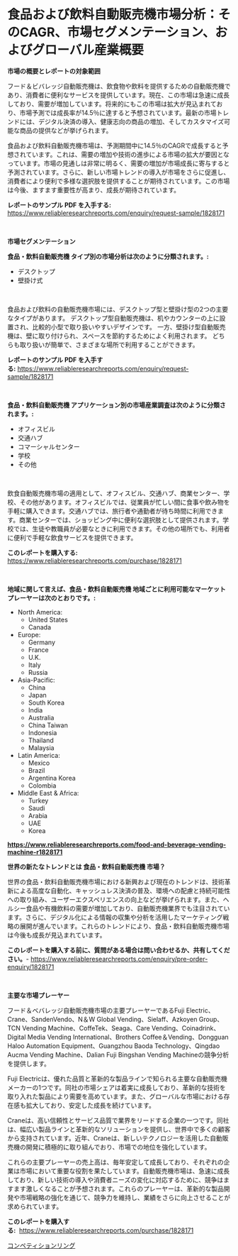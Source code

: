 <p><h1>食品および飲料自動販売機市場分析：そのCAGR、市場セグメンテーション、およびグローバル産業概要</h1></p><p><strong>市場の概要とレポートの対象範囲</strong></p>
<p><p>フード＆ビバレッジ自動販売機は、飲食物や飲料を提供するための自動販売機であり、消費者に便利なサービスを提供しています。現在、この市場は急速に成長しており、需要が増加しています。将来的にもこの市場は拡大が見込まれており、市場予測では成長率が14.5％に達すると予想されています。最新の市場トレンドには、デジタル決済の導入、健康志向の商品の増加、そしてカスタマイズ可能な商品の提供などが挙げられます。</p><p>食品および飲料自動販売機市場は、予測期間中に14.5％のCAGRで成長すると予想されています。これは、需要の増加や技術の進歩による市場の拡大が要因となっています。市場の見通しは非常に明るく、需要の増加が市場成長に寄与すると予測されています。さらに、新しい市場トレンドの導入が市場をさらに促進し、消費者により便利で多様な選択肢を提供することが期待されています。この市場は今後、ますます重要性が高まり、成長が期待されています。</p></p>
<p><strong>レポートのサンプル PDF を入手する:</strong> <a href="https://www.reliableresearchreports.com/enquiry/request-sample/1828171">https://www.reliableresearchreports.com/enquiry/request-sample/1828171</a></p>
<p>&nbsp;</p>
<p><strong>市場セグメンテーション</strong></p>
<p><strong>食品・飲料自動販売機 タイプ別の市場分析は次のように分類されます。:</strong></p>
<p><ul><li>デスクトップ</li><li>壁掛け式</li></ul></p>
<p>&nbsp;</p>
<p><p>食品および飲料の自動販売機市場には、デスクトップ型と壁掛け型の2つの主要なタイプがあります。 デスクトップ型自動販売機は、机やカウンターの上に設置され、比較的小型で取り扱いやすいデザインです。 一方、壁掛け型自動販売機は、壁に取り付けられ、スペースを節約するためによく利用されます。 どちらも取り扱いが簡単で、さまざまな場所で利用することができます。</p></p>
<p><strong>レポートのサンプル PDF を入手する:</strong>&nbsp;<a href="https://www.reliableresearchreports.com/enquiry/request-sample/1828171">https://www.reliableresearchreports.com/enquiry/request-sample/1828171</a></p>
<p>&nbsp;</p>
<p><strong> 食品・飲料自動販売機 アプリケーション別の市場産業調査は次のように分類されます。:</strong></p>
<p><ul><li>オフィスビル</li><li>交通ハブ</li><li>コマーシャルセンター</li><li>学校</li><li>その他</li></ul></p>
<p>&nbsp;</p>
<p><p>飲食自動販売機市場の適用として、オフィスビル、交通ハブ、商業センター、学校、その他があります。オフィスビルでは、従業員が忙しい間に食事や飲み物を手軽に購入できます。交通ハブでは、旅行者や通勤者が待ち時間に利用できます。商業センターでは、ショッピング中に便利な選択肢として提供されます。学校では、生徒や教職員が必要なときに利用できます。その他の場所でも、利用者に便利で手軽な飲食サービスを提供できます。</p></p>
<p><strong>このレポートを購入する:</strong>&nbsp; <a href="https://www.reliableresearchreports.com/purchase/1828171">https://www.reliableresearchreports.com/purchase/1828171</a></p>
<p>&nbsp;</p>
<p><strong>地域に関して言えば、食品・飲料自動販売機 地域ごとに利用可能なマーケットプレーヤーは次のとおりです。:</strong></p>
<p><ul>
    <li>
        North America:
        <ul>
            <li>United States</li>
            <li>Canada</li>
        </ul>
    </li>
    <li>
        Europe:
        <ul>
            <li>Germany</li>
            <li>France</li>
            <li>U.K.</li>
            <li>Italy</li>
            <li>Russia</li>
        </ul>
    </li>
    <li>
        Asia-Pacific:
        <ul>
            <li>China</li>
            <li>Japan</li>
            <li>South Korea</li>
            <li>India</li>
            <li>Australia</li>
            <li>China Taiwan</li>
            <li>Indonesia</li>
            <li>Thailand</li>
            <li>Malaysia</li>
        </ul>
    </li>
    <li>
        Latin America:
        <ul>
            <li>Mexico</li>
            <li>Brazil</li>
            <li>Argentina Korea</li>
            <li>Colombia</li>
        </ul>
    </li>
    <li>
        Middle East & Africa:
        <ul>
            <li>Turkey</li>
            <li>Saudi</li>
            <li>Arabia</li>
            <li>UAE</li>
            <li>Korea</li>
        </ul>
    </li>
    </ul></p>
<p><strong><a href="https://www.reliableresearchreports.com/food-and-beverage-vending-machine-r1828171">https://www.reliableresearchreports.com/food-and-beverage-vending-machine-r1828171</a></strong>&nbsp;</p>
<p><strong>世界の新たなトレンドとは 食品・飲料自動販売機 市場？</strong></p>
<p><p>世界の食品・飲料自動販売機市場における新興および現在のトレンドは、技術革新による高度な自動化、キャッシュレス決済の普及、環境への配慮と持続可能性への取り組み、ユーザーエクスペリエンスの向上などが挙げられます。また、ヘルシー食品や有機飲料の需要が増加しており、自動販売機業界でも注目されています。さらに、デジタル化による情報の収集や分析を活用したマーケティング戦略の展開が進んでいます。これらのトレンドにより、食品・飲料自動販売機市場は今後も成長が見込まれています。</p></p>
<p><strong>このレポートを購入する前に、質問がある場合は問い合わせるか、共有してください。</strong>- <a href="https://www.reliableresearchreports.com/enquiry/pre-order-enquiry/1828171">https://www.reliableresearchreports.com/enquiry/pre-order-enquiry/1828171</a></p>
<p>&nbsp;</p>
<p><strong>主要な市場プレーヤー</strong></p>
<p><p>フード＆ベバレッジ自動販売機市場の主要プレーヤーであるFuji Electric、Crane、SandenVendo、N＆W Global Vending、Sielaff、Azkoyen Group、TCN Vending Machine、CoffeTek、Seaga、Care Vending、Coinadrink、Digital Media Vending International、Brothers Coffee＆Vending、Dongguan Haloo Automation Equipment、Guangzhou Baoda Technology、Qingdao Aucma Vending Machine、Dalian Fuji Bingshan Vending Machineの競争分析を提供します。</p><p>Fuji Electricは、優れた品質と革新的な製品ラインで知られる主要な自動販売機メーカーの1つです。同社の市場シェアは着実に成長しており、革新的な技術を取り入れた製品により需要を高めています。また、グローバルな市場における存在感も拡大しており、安定した成長を続けています。</p><p>Craneは、高い信頼性とサービス品質で業界をリードする企業の一つです。同社は、幅広い製品ラインと革新的なソリューションを提供し、世界中で多くの顧客から支持されています。近年、Craneは、新しいテクノロジーを活用した自動販売機の開発に積極的に取り組んでおり、市場での地位を強化しています。</p><p>これらの主要プレーヤーの売上高は、毎年安定して成長しており、それぞれの企業は市場において重要な役割を果たしています。自動販売機市場は、急速に成長しており、新しい技術の導入や消費者ニーズの変化に対応するために、競争はますます激しくなることが予想されます。これらのプレーヤーは、革新的な製品開発や市場戦略の強化を通じて、競争力を維持し、業績をさらに向上させることが求められています。</p></p>
<p><strong>このレポートを購入する:</strong>&nbsp;&nbsp;<a href="https://www.reliableresearchreports.com/purchase/1828171">https://www.reliableresearchreports.com/purchase/1828171</a></p>
<p><p><a href="https://github.com/nemesis2824/Market-Research-Report-List-1/blob/main/680144432446.md">コンペティションリング</a></p></p>